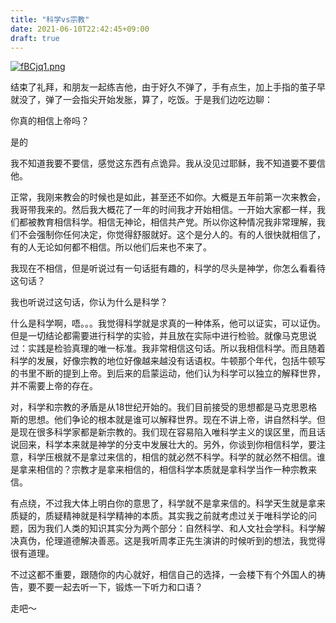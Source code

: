 ```yaml
---
title: "科学vs宗教"
date: 2021-06-10T22:42:45+09:00
draft: true
---
```




[![fBCjq1.png](https://z3.ax1x.com/2021/08/12/fBCjq1.png)](https://imgtu.com/i/fBCjq1)

结束了礼拜，和朋友一起练吉他，由于好久不弹了，手有点生，加上手指的茧子早就没了，弹了一会指尖开始发胀，算了，吃饭。于是我们边吃边聊：



你真的相信上帝吗？



是的



我不知道我要不要信，感觉这东西有点诡异。我从没见过耶稣，我不知道要不要信他。



正常，我刚来教会的时候也是如此，甚至还不如你。大概是五年前第一次来教会，我哥带我来的。然后我大概花了一年的时间我才开始相信。一开始大家都一样，我们都被教育相信科学。相信无神论，相信共产党。所以你这种情况我非常理解，我们不会强制你任何决定，你觉得舒服就好。这个是分人的。有的人很快就相信了，有的人无论如何都不相信。所以他们后来也不来了。



我现在不相信，但是听说过有一句话挺有趣的，科学的尽头是神学，你怎么看看待这句话？



我也听说过这句话，你认为什么是科学？



什么是科学啊，唔。。。我觉得科学就是求真的一种体系，他可以证实，可以证伪。但是一切结论都需要进行科学的实验，并且放在实际中进行检验。就像马克思说过：实践是检验真理的唯一标准。我非常相信这句话。所以我相信科学。而且随着科学的发展，好像宗教的地位好像越来越没有话语权。牛顿那个年代，包括牛顿写的书里不断的提到上帝。到后来的启蒙运动，他们认为科学可以独立的解释世界，并不需要上帝的存在。



对，科学和宗教的矛盾是从18世纪开始的。我们目前接受的思想都是马克思恩格斯的思想。他们争论的根本就是谁可以解释世界。现在不讲上帝，讲自然科学。但是现在很多科学家都是新宗教的。我们现在容易陷入唯科学主义的误区里，而且话说回来，科学本来就是神学的分支中发展壮大的。另外，你谈到你相信科学，要注意，科学压根就不是拿过来信的，相信的就必然不科学。科学的就必然不相信。谁是拿来相信的？宗教才是拿来相信的，相信科学本质就是拿科学当作一种宗教来信。



有点绕，不过我大体上明白你的意思了，科学就不是拿来信的。科学天生就是拿来质疑的，质疑精神就是科学精神的本质。其实我之前就考虑过关于唯科学论的问题，因为我们人类的知识其实分为两个部分：自然科学、和人文社会学科。科学解决真伪，伦理道德解决善恶。这是我听周孝正先生演讲的时候听到的想法，我觉得很有道理。



不过这都不重要，跟随你的内心就好，相信自己的选择，一会楼下有个外国人的祷告，要不要一起去听一下，锻炼一下听力和口语？



走吧～